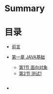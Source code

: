 # Summary

# 目录

* [前言](README.md)

* [第一章 JAVA基础](Java基础/README.md)
   * [第1节 面向对象](Java基础/面向对象.md)
   * [第2节 测试1]()

 * ## 

